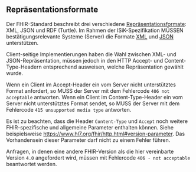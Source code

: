 ## Repräsentationsformate

Der FHIR-Standard beschreibt drei verschiedene [Repräsentationsformate](http://hl7.org/fhir/R4/formats.html#wire): XML, JSON und RDF (Turtle).
Im Rahmen der ISiK-Spezifikation MÜSSEN bestätigungsrelevante Systeme (Server) die Formate [XML](http://hl7.org/fhir/R4/xml.html) und [JSON](http://hl7.org/fhir/R4/json.html) unterstützen.

Client-seitige Implementierungen haben die Wahl zwischen XML- und JSON-Repräsentation, müssen jedoch in den HTTP Accept- und Content-Type-Headern entsprechend ausweisen, welche Repräsentation gewählt wurde.

Wenn ein Client im Accept-Header ein vom Server nicht unterstütztes Format anfordert, so MUSS der Server mit dem Fehlercode `406 not acceptable` antworten.
Wenn ein Client im Content-Type-Header ein vom Server nicht unterstütztes Format sendet, so MUSS der Server mit dem Fehlercode `415 unsupported media type` antworten.

Es ist zu beachten, dass die Header `Content-Type` und `Accept` noch weitere FHIR-spezifische und allgemeine Parameter enthalten können. Siehe beispielsweise https://www.hl7.org/fhir/http.html#version-parameter. Das Vorhandensein dieser Parameter darf nicht zu einem Fehler führen.

Anfragen, in denen eine andere FHIR-Version als die hier vereinbarte Version `4.0` angefordert wird, müssen mit Fehlercode `406 - not acceptable` beantwortet werden.




